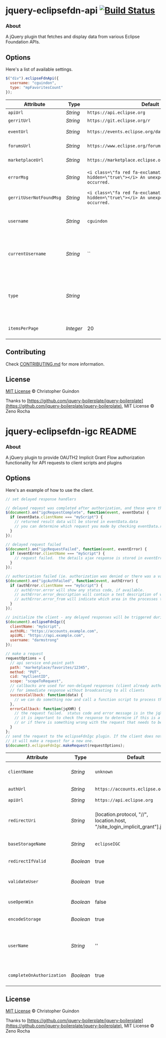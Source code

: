 # jquery-eclipsefdn-api [![Build Status](https://secure.travis-ci.org/EclipseFdn/jquery-eclipsefdn-api.svg?branch=master)](https://secure.travis-ci.org/EclipseFdn/jquery-eclipsefdn-api.svg)

### About

A jQuery plugin that fetches and display data from various Eclipse Foundation APIs.

## Options

Here's a list of available settings.

```javascript
$("div").eclipseFdnApi({
  username: "cguindon",
  type: "mpFavoritesCount"
});
```

Attribute          | Type        | Default   | Description
---                | ---         | ---       | ---
`apiUrl`    | *String* | `https://api.eclipse.org` | Eclipse Api URL.
`gerritUrl` | *String* | `https://git.eclipse.org/r` | Eclipse Gerrit URL.
`eventUrl`  | *String* | `https://events.eclipse.org/data/EclipseEvents.json` | Eclipse event json feed URL.
`forumsUrl` | *String* | `https://www.eclipse.org/forums` | Eclipse Forums URL.
`marketplaceUrl` | *String* | `https://marketplace.eclipse.org` | Eclipse Marketplace URL.
`errorMsg` | *String* | `<i class=\"fa red fa-exclamation-triangle\" aria-hidden=\"true\"></i> An unexpected error has occurred.` | Error message for when the ajax request fails.
`gerritUserNotFoundMsg` | *String* | `<i class=\"fa red fa-exclamation-triangle\" aria-hidden=\"true\"></i> An unexpected error has occurred.` | Error message for when a user is not found on Gerrit.
`username`         | *String* | `cguindon` | The username to fetch Eclipse Favorites or Gerrit reviews for.
`currentUsername`         | *String* | `` | The user making the request this page. Useful if content changed if the user is viewing his own page.
`type`             | *String* | | Valid values are `gerritReviews`, `gerritReviewsCount`, `mpFavorites`, `projectsList`, `forumsMsg` and `recentEvents`.
`itemsPerPage` | *Integer* | 20 | Number of fetched items to display per page. 

## Contributing

Check [CONTRIBUTING.md](https://github.com/EclipseFdn/jquery-eclipsefdn-api/blob/master/CONTRIBUTING.md) for more information.

## License

[MIT License](https://github.com/EclipseFdn/jquery-eclipsefdn-api/blob/master/MIT-LICENSE.txt) © Christopher Guindon

Thanks to [https://github.com/jquery-boilerplate/jquery-boilerplate](https://github.com/jquery-boilerplate/jquery-boilerplate), MIT License © Zeno Rocha

# jquery-eclipsefdn-igc README
### About

A jQuery plugin to provide OAUTH2 Implicit Grant Flow authorization functionality for API requests to client scripts and plugins

## Options

Here's an example of how to use the client.

```javascript
// set delayed response handlers

// delayed request was completed after authorization, and these were the results
$(document).on("igcRequestComplete", function(event, eventData) {
  if (eventData.clientName === "myScript") {
    // returned result data will be stored in eventData.data
    // you can determine which request you made by checking eventData.requestOptions
  }
});

// delayed request failed
$(document).on("igcRequestFailed", function(event, eventError) {
  if (eventError.clientName === "myScript") {
    // request failed.  the details ajax response is stored in eventError.jqXHR
  }
});

// authorization failed (ie. authorization was denied or there was a validation failed)
$(document).on("igcAuthFailed", function(event, authError) {
  if (authError.clientName === "myScript") {
    // authError.error will show any status code, if available.
    // authError.error_description will contain a test description of what went wrong
    // authError.error_from will indicate which area in the processes the failure occured
  }
});

// initialize the client - any delayed responses will be triggered during initialization
$(document).eclipseFdnIgc({
  clientName: "myScript",
  authURL: "https://accounts.example.com",
  apiURL: "https://api.example.com",
  username: "darmstrong"
});

// make a request
requestOptions = {
  // api service end-point path
  path: "marketplace/favorites/12345",
  method: "PUT",
  cid: "myClientID",
  scope: "scopeToRequest",
  // callbacks are used for non-delayed responses (client already authorized) 
  // for immediate response without broadcasting to all clients
  successCallback: function(data) {
    // we can do something now and call a function script to process the data
  },
  errorCallback: function(jqXHR) {
    // the request failed.  status code and error message is in the jqXHR object
    // it is important to check the response to determine if this is a soft error (action already performed)
    // or if there is something wrong with the request that needs to be corrected before attempting again.
  }
};
// send the request to the eclipseFdnIgc plugin. If the client does not have an authorization token, or it has become expired,
// it will make a request for a new one.
$(document).eclipseFdnIgc.makeRequest(requestOptions);
```

Attribute          | Type        | Default   | Description
---                | ---         | ---       | ---
`clientName`    | *String* | `unknown` | Identifying name for client. Used to separate stored items.
`authUrl` | *String* | `https://accounts.eclipse.org` | Eclipse Authorization base URL.
`apiUrl`  | *String* | `https://api.eclipse.org` | Eclipse API base url.
`redirectUri` | *String* | [location.protocol, "//", location.host, "/site_login_implicit_grant"].join("") | redirect landing page for authorization response. defaults to current site and path of "/site_login_implicit_grant"
`baseStorageName` | *String* | `eclipseIGC` | base name to build storage name from.
`redirectIfValid` | *Boolean* | true | redirect to originating page after validating authorization response
`validateUser` | *Boolean* | true | Validates authorization token matches currently logged in user
`useOpenWin`         | *Boolean* | false | Opens a new window for authorization flow instead of using current window.
`encodeStorage`         | *Boolean* | true | Base64 encode data placed in storage
`userName`             | *String* | '' | currently logged in username, used for validation purposes and to clear items if user logs out or other account is logged in
`completeOnAuthorization`         | *Boolean* | true | finish the request that triggered authorization after completing validation

## License

[MIT License](https://github.com/EclipseFdn/jquery-eclipsefdn-api/blob/master/MIT-LICENSE.txt) © Christopher Guindon

Thanks to [https://github.com/jquery-boilerplate/jquery-boilerplate](https://github.com/jquery-boilerplate/jquery-boilerplate), MIT License © Zeno Rocha
